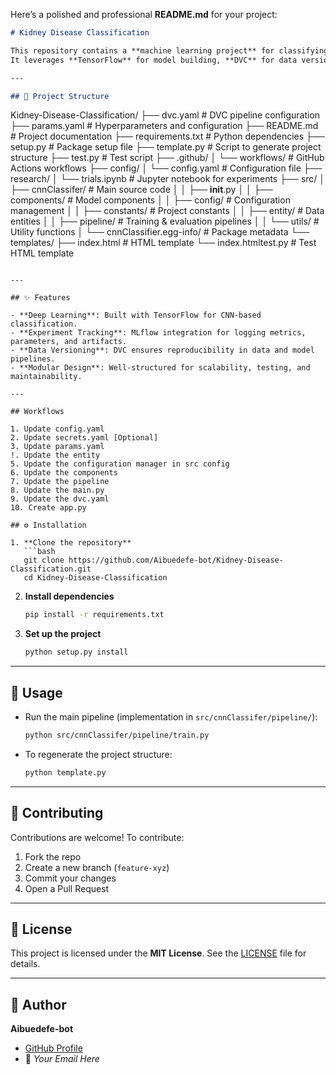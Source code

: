 Here’s a polished and professional **README.md** for your project:

```markdown
# Kidney Disease Classification

This repository contains a **machine learning project** for classifying kidney disease using a **Convolutional Neural Network (CNN)**.  
It leverages **TensorFlow** for model building, **DVC** for data versioning and pipeline management, and **MLflow** for experiment tracking.  

---

## 📂 Project Structure

```

Kidney-Disease-Classification/
├── dvc.yaml                  # DVC pipeline configuration
├── params.yaml               # Hyperparameters and configuration
├── README.md                 # Project documentation
├── requirements.txt          # Python dependencies
├── setup.py                  # Package setup file
├── template.py               # Script to generate project structure
├── test.py                   # Test script
├── .github/
│   └── workflows/            # GitHub Actions workflows
├── config/
│   └── config.yaml           # Configuration file
├── research/
│   └── trials.ipynb          # Jupyter notebook for experiments
├── src/
│   ├── cnnClassifer/         # Main source code
│   │   ├── **init**.py
│   │   ├── components/       # Model components
│   │   ├── config/           # Configuration management
│   │   ├── constants/        # Project constants
│   │   ├── entity/           # Data entities
│   │   ├── pipeline/         # Training & evaluation pipelines
│   │   └── utils/            # Utility functions
│   └── cnnClassifier.egg-info/ # Package metadata
└── templates/
├── index.html            # HTML template
└── index.htmltest.py     # Test HTML template

````

---

## ✨ Features

- **Deep Learning**: Built with TensorFlow for CNN-based classification.  
- **Experiment Tracking**: MLflow integration for logging metrics, parameters, and artifacts.  
- **Data Versioning**: DVC ensures reproducibility in data and model pipelines.  
- **Modular Design**: Well-structured for scalability, testing, and maintainability.  

---

## Workflows

1. Update config.yaml
2. Update secrets.yaml [Optional]
3. Update params.yaml
!. Update the entity
5. Update the configuration manager in src config
6. Update the components
7. Update the pipeline
8. Update the main.py
9. Update the dvc.yaml
10. Create app.py

## ⚙️ Installation

1. **Clone the repository**
   ```bash
   git clone https://github.com/Aibuedefe-bot/Kidney-Disease-Classification.git
   cd Kidney-Disease-Classification
````

2. **Install dependencies**

   ```bash
   pip install -r requirements.txt
   ```

3. **Set up the project**

   ```bash
   python setup.py install
   ```

---

## 🚀 Usage

* Run the main pipeline (implementation in `src/cnnClassifer/pipeline/`):

  ```bash
  python src/cnnClassifer/pipeline/train.py
  ```

* To regenerate the project structure:

  ```bash
  python template.py
  ```

---

## 🤝 Contributing

Contributions are welcome!
To contribute:

1. Fork the repo
2. Create a new branch (`feature-xyz`)
3. Commit your changes
4. Open a Pull Request

---

## 📜 License

This project is licensed under the **MIT License**.
See the [LICENSE](LICENSE) file for details.

---

## 👤 Author

**Aibuedefe-bot**

* [GitHub Profile](https://github.com/Aibuedefe-bot)
* 📧 *Your Email Here*

```
